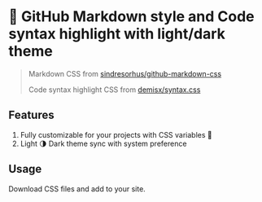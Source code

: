 # 🎨 GitHub Markdown style and Code syntax highlight with light/dark theme

> Markdown CSS from [sindresorhus/github-markdown-css](https://github.com/sindresorhus/github-markdown-css)
> 
> Code syntax highlight CSS from [demisx/syntax.css](https://gist.github.com/demisx/025698a7b5e314a7a4b5)

## Features

1. Fully customizable for your projects with CSS variables 🎉
2. Light 🌗 Dark theme sync with system preference

## Usage

Download CSS files and add to your site.